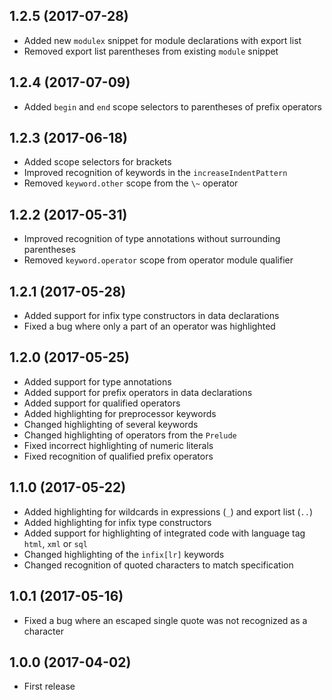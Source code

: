 ## 1.2.5 (2017-07-28)

* Added new `modulex` snippet for module declarations with export list
* Removed export list parentheses from existing `module` snippet

## 1.2.4 (2017-07-09)

* Added `begin` and `end` scope selectors to parentheses of prefix operators

## 1.2.3 (2017-06-18)

* Added scope selectors for brackets
* Improved recognition of keywords in the `increaseIndentPattern`
* Removed `keyword.other` scope from the `\~` operator

## 1.2.2 (2017-05-31)

* Improved recognition of type annotations without surrounding parentheses
* Removed `keyword.operator` scope from operator module qualifier

## 1.2.1 (2017-05-28)

* Added support for infix type constructors in data declarations
* Fixed a bug where only a part of an operator was highlighted

## 1.2.0 (2017-05-25)

* Added support for type annotations
* Added support for prefix operators in data declarations
* Added support for qualified operators
* Added highlighting for preprocessor keywords
* Changed highlighting of several keywords
* Changed highlighting of operators from the `Prelude`
* Fixed incorrect highlighting of numeric literals
* Fixed recognition of qualified prefix operators

## 1.1.0 (2017-05-22)

* Added highlighting for wildcards in expressions (`_`) and export list (`..`)
* Added highlighting for infix type constructors
* Added support for highlighting of integrated code with language tag `html`, `xml` or `sql`
* Changed highlighting of the `infix[lr]` keywords
* Changed recognition of quoted characters to match specification

## 1.0.1 (2017-05-16)

* Fixed a bug where an escaped single quote was not recognized as a character

## 1.0.0 (2017-04-02)

* First release